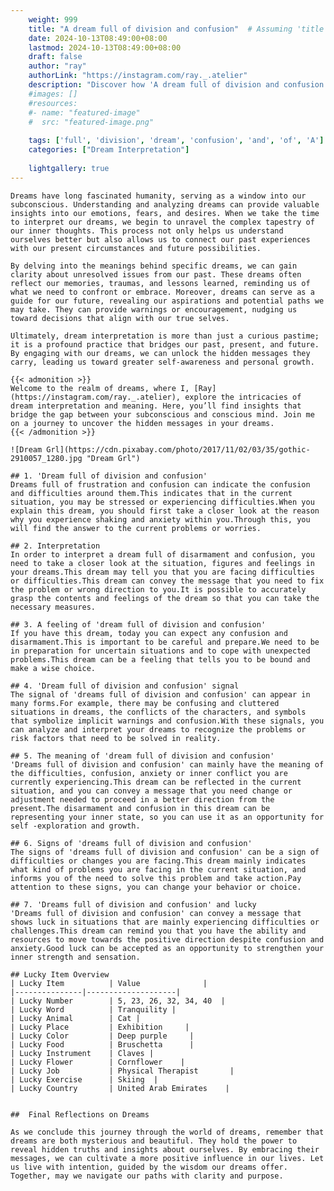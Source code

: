 ```yaml
---
    weight: 999
    title: "A dream full of division and confusion"  # Assuming 'title' column exists
    date: 2024-10-13T08:49:00+08:00
    lastmod: 2024-10-13T08:49:00+08:00
    draft: false
    author: "ray"
    authorLink: "https://instagram.com/ray._.atelier"
    description: "Discover how 'A dream full of division and confusion' can interpret your future and uncover its significant meanings in your life."
    #images: []
    #resources:
    #- name: "featured-image"
    #  src: "featured-image.png"
    
    tags: ['full', 'division', 'dream', 'confusion', 'and', 'of', 'A']
    categories: ["Dream Interpretation"]
    
    lightgallery: true
---
```

    
    Dreams have long fascinated humanity, serving as a window into our subconscious. Understanding and analyzing dreams can provide valuable insights into our emotions, fears, and desires. When we take the time to interpret our dreams, we begin to unravel the complex tapestry of our inner thoughts. This process not only helps us understand ourselves better but also allows us to connect our past experiences with our present circumstances and future possibilities.
    
    By delving into the meanings behind specific dreams, we can gain clarity about unresolved issues from our past. These dreams often reflect our memories, traumas, and lessons learned, reminding us of what we need to confront or embrace. Moreover, dreams can serve as a guide for our future, revealing our aspirations and potential paths we may take. They can provide warnings or encouragement, nudging us toward decisions that align with our true selves.
    
    Ultimately, dream interpretation is more than just a curious pastime; it is a profound practice that bridges our past, present, and future. By engaging with our dreams, we can unlock the hidden messages they carry, leading us toward greater self-awareness and personal growth.
    
    {{< admonition >}}
    Welcome to the realm of dreams, where I, [Ray](https://instagram.com/ray._.atelier), explore the intricacies of dream interpretation and meaning. Here, you’ll find insights that bridge the gap between your subconscious and conscious mind. Join me on a journey to uncover the hidden messages in your dreams.
    {{< /admonition >}}
    
    ![Dream Grl](https://cdn.pixabay.com/photo/2017/11/02/03/35/gothic-2910057_1280.jpg "Dream Grl")
    
    ## 1. 'Dream full of division and confusion'
    Dreams full of frustration and confusion can indicate the confusion and difficulties around them.This indicates that in the current situation, you may be stressed or experiencing difficulties.When you explain this dream, you should first take a closer look at the reason why you experience shaking and anxiety within you.Through this, you will find the answer to the current problems or worries.
    
    ## 2. Interpretation
    In order to interpret a dream full of disarmament and confusion, you need to take a closer look at the situation, figures and feelings in your dreams.This dream may tell you that you are facing difficulties or difficulties.This dream can convey the message that you need to fix the problem or wrong direction to you.It is possible to accurately grasp the contents and feelings of the dream so that you can take the necessary measures.
    
    ## 3. A feeling of 'dream full of division and confusion'
    If you have this dream, today you can expect any confusion and disarmament.This is important to be careful and prepare.We need to be in preparation for uncertain situations and to cope with unexpected problems.This dream can be a feeling that tells you to be bound and make a wise choice.
    
    ## 4. 'Dream full of division and confusion' signal
    The signal of 'dreams full of division and confusion' can appear in many forms.For example, there may be confusing and cluttered situations in dreams, the conflicts of the characters, and symbols that symbolize implicit warnings and confusion.With these signals, you can analyze and interpret your dreams to recognize the problems or risk factors that need to be solved in reality.
    
    ## 5. The meaning of 'dream full of division and confusion'
    'Dreams full of division and confusion' can mainly have the meaning of the difficulties, confusion, anxiety or inner conflict you are currently experiencing.This dream can be reflected in the current situation, and you can convey a message that you need change or adjustment needed to proceed in a better direction from the present.The disarmament and confusion in this dream can be representing your inner state, so you can use it as an opportunity for self -exploration and growth.
    
    ## 6. Signs of 'dreams full of division and confusion'
    The signs of 'dreams full of division and confusion' can be a sign of difficulties or changes you are facing.This dream mainly indicates what kind of problems you are facing in the current situation, and informs you of the need to solve this problem and take action.Pay attention to these signs, you can change your behavior or choice.
    
    ## 7. 'Dreams full of division and confusion' and lucky
    'Dreams full of division and confusion' can convey a message that shows luck in situations that are mainly experiencing difficulties or challenges.This dream can remind you that you have the ability and resources to move towards the positive direction despite confusion and anxiety.Good luck can be accepted as an opportunity to strengthen your inner strength and sensation.
    
    ## Lucky Item Overview
    | Lucky Item          | Value              |
    |---------------|--------------------|
    | Lucky Number        | 5, 23, 26, 32, 34, 40  |
    | Lucky Word          | Tranquility |
    | Lucky Animal        | Cat |
    | Lucky Place         | Exhibition     |
    | Lucky Color         | Deep purple     |
    | Lucky Food          | Bruschetta      |
    | Lucky Instrument    | Claves |
    | Lucky Flower        | Cornflower    |
    | Lucky Job           | Physical Therapist       |
    | Lucky Exercise      | Skiing  |
    | Lucky Country       | United Arab Emirates    |
    
    
    ##  Final Reflections on Dreams
    
    As we conclude this journey through the world of dreams, remember that dreams are both mysterious and beautiful. They hold the power to reveal hidden truths and insights about ourselves. By embracing their messages, we can cultivate a more positive influence in our lives. Let us live with intention, guided by the wisdom our dreams offer. Together, may we navigate our paths with clarity and purpose.
    